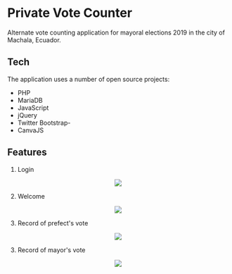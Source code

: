 # Private Vote Counter
Alternate vote counting application for mayoral elections 2019 in the city of Machala, Ecuador.

## Tech

The application uses a number of open source projects:

- PHP
- MariaDB
- JavaScript
- jQuery
- Twitter Bootstrap- 
- CanvaJS

## Features
1. Login
<p align="center">
  <a href="#" target="_blank"><img src="https://www.codibros.com/demo_screen_shots/vote_counter/vote_counter_login.png"></a>
</p>

2. Welcome
<p align="center">
  <img src="https://www.codibros.com/demo_screen_shots/vote_counter/vote_counter_welcome.png">
</p>

3. Record of prefect's vote
<p align="center">
  <img src="https://www.codibros.com/demo_screen_shots/vote_counter/vote_counter_acta_prefectos.jpeg">
</p>

3. Record of mayor's vote
<p align="center">
  <img src="https://www.codibros.com/demo_screen_shots/vote_counter/vote_counter_acta_alcaldes.jpeg">
</p>
